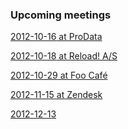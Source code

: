 <div class="upcoming-meetings">
	<h3>Upcoming meetings</h3>
	<p><a href="http://createthewebcph-estw.eventbrite.com"><time datetime="2012-10-16T18:00">2012-10-16</time> at ProData</a></p>
	<p><a href="http://lanyrd.com/2012/copenhagenjs-october/"><time datetime="2012-10-18T19:00">2012-10-18</time> at Reload! A/S</a></p>
	<p><a href="http://simpleeventsignup.com/event/14498/signup/attendees?signup_token=1f4fd13ac194b6c"><time datetime="2012-10-29T19:00">2012-10-29</time> at Foo Café</a></p>
	<p><a href="http://lanyrd.com/2012/copenhagenjs-november/"><time datetime="2012-11-15T19:00">2012-11-15</time> at Zendesk</a></p>
	<p><a href="http://lanyrd.com/2012/copenhagenjs-december/"><time datetime="2012-12-13T19:00">2012-12-13</time></a></p>	
</div>